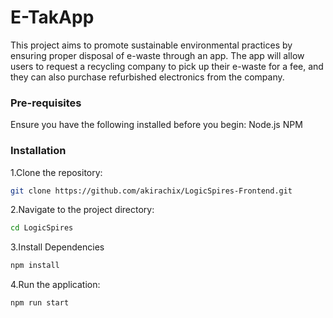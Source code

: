 # E-TakApp
This project aims to promote sustainable environmental practices by ensuring proper disposal of e-waste through an app. The app will allow users to request a recycling company to pick up their e-waste for a fee, and they can also purchase refurbished electronics from the company.

### Pre-requisites
Ensure you have the following installed before you begin:
Node.js
NPM

### Installation

1.Clone the repository:
```sh
git clone https://github.com/akirachix/LogicSpires-Frontend.git
```
2.Navigate to the project directory:
```sh
cd LogicSpires
```
3.Install Dependencies
```sh
npm install
```
4.Run the application:
```sh
npm run start
```








